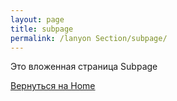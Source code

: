 ```yaml
---
layout: page
title: subpage
permalink: /lanyon Section/subpage/
---
```


Это вложенная страница Subpage

[Вернуться на Home](/Home/)
